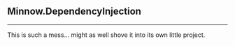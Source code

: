 ﻿## Minnow.DependencyInjection
---

This is such a mess... might as well shove it into its own little project.